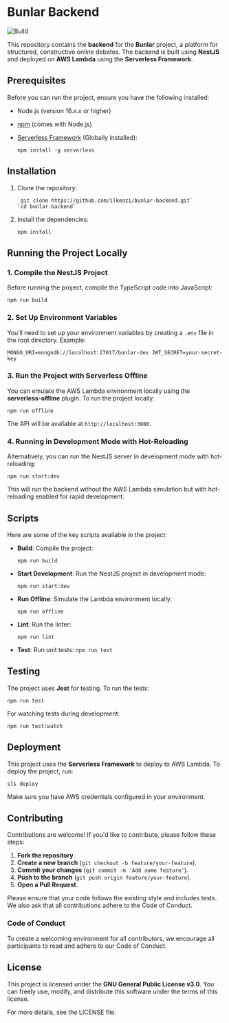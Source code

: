 # Bunlar Backend

![Build](https://github.com/ilkeozi/bunlar-backend/actions/workflows/build-test.yml/badge.svg)

[](https://github.com/ilkeozi/bunlar-backend/issues)

This repository contains the **backend** for the **Bunlar** project, a platform for structured, constructive online debates. The backend is built using **NestJS** and deployed on **AWS Lambda** using the **Serverless Framework**.

## Prerequisites

Before you can run the project, ensure you have the following installed:

- Node.js (version 16.x.x or higher)
- [npm](https://www.npmjs.com/get-npm) (comes with Node.js)
- [Serverless Framework](https://www.serverless.com/) (Globally installed):

  `npm install -g serverless`

## Installation

1.  Clone the repository:

        `git clone https://github.com/ilkeozi/bunlar-backend.git`
        `cd bunlar-backend`

2.  Install the dependencies:

    `npm install`

## Running the Project Locally

### 1. Compile the NestJS Project

Before running the project, compile the TypeScript code into JavaScript:

`npm run build`

### 2. Set Up Environment Variables

You’ll need to set up your environment variables by creating a `.env` file in the root directory. Example:

`MONGO_URI=mongodb://localhost:27017/bunlar-dev
JWT_SECRET=your-secret-key`

### 3. Run the Project with Serverless Offline

You can emulate the AWS Lambda environment locally using the **serverless-offline** plugin. To run the project locally:

`npm run offline`

The API will be available at `http://localhost:3000`.

### 4. Running in Development Mode with Hot-Reloading

Alternatively, you can run the NestJS server in development mode with hot-reloading:

`npm run start:dev`

This will run the backend without the AWS Lambda simulation but with hot-reloading enabled for rapid development.

## Scripts

Here are some of the key scripts available in the project:

- **Build**: Compile the project:

  `npm run build`

- **Start Development**: Run the NestJS project in development mode:

  `npm run start:dev`

- **Run Offline**: Simulate the Lambda environment locally:

  `npm run offline`

- **Lint**: Run the linter:

  `npm run lint`

- **Test**: Run unit tests:
  `npm run test`

## Testing

The project uses **Jest** for testing. To run the tests:

`npm run test`

For watching tests during development:

`npm run test:watch`

## Deployment

This project uses the **Serverless Framework** to deploy to AWS Lambda. To deploy the project, run:

`sls deploy`

Make sure you have AWS credentials configured in your environment.

## Contributing

Contributions are welcome! If you'd like to contribute, please follow these steps:

1.  **Fork the repository**.
2.  **Create a new branch** (`git checkout -b feature/your-feature`).
3.  **Commit your changes** (`git commit -m 'Add some feature'`).
4.  **Push to the branch** (`git push origin feature/your-feature`).
5.  **Open a Pull Request**.

Please ensure that your code follows the existing style and includes tests. We also ask that all contributions adhere to the Code of Conduct.

### Code of Conduct

To create a welcoming environment for all contributors, we encourage all participants to read and adhere to our Code of Conduct.

## License

This project is licensed under the **GNU General Public License v3.0**. You can freely use, modify, and distribute this software under the terms of this license.

For more details, see the LICENSE file.
